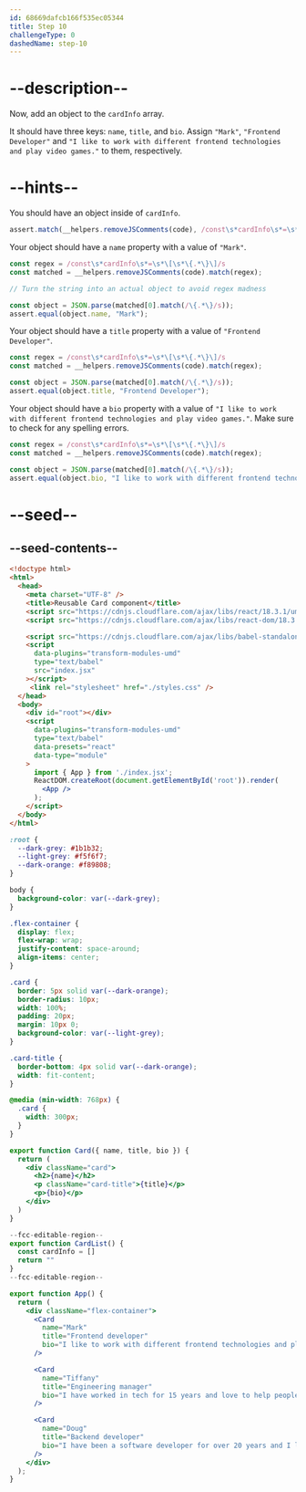 ```yaml
---
id: 68669dafcb166f535ec05344
title: Step 10
challengeType: 0
dashedName: step-10
---
```


# --description--

Now, add an object to the `cardInfo` array.

It should have three keys: `name`, `title`, and `bio`. Assign `"Mark"`, `"Frontend Developer"` and `"I like to work with different frontend technologies and play video games."` to them, respectively.

# --hints--

You should have an object inside of `cardInfo`.

```js
assert.match(__helpers.removeJSComments(code), /const\s*cardInfo\s*=\s*\[\s*\{.*\}\]/s);
```

Your object should have a `name` property with a value of `"Mark"`.

```js
const regex = /const\s*cardInfo\s*=\s*\[\s*\{.*\}\]/s
const matched = __helpers.removeJSComments(code).match(regex);

// Turn the string into an actual object to avoid regex madness

const object = JSON.parse(matched[0].match(/\{.*\}/s));
assert.equal(object.name, "Mark");
```

Your object should have a `title` property with a value of `"Frontend Developer"`.

```js
const regex = /const\s*cardInfo\s*=\s*\[\s*\{.*\}\]/s
const matched = __helpers.removeJSComments(code).match(regex);

const object = JSON.parse(matched[0].match(/\{.*\}/s));
assert.equal(object.title, "Frontend Developer");
```

Your object should have a `bio` property with a value of `"I like to work with different frontend technologies and play video games."`. Make sure to check for any spelling errors.

```js
const regex = /const\s*cardInfo\s*=\s*\[\s*\{.*\}\]/s
const matched = __helpers.removeJSComments(code).match(regex);

const object = JSON.parse(matched[0].match(/\{.*\}/s));
assert.equal(object.bio, "I like to work with different frontend technologies and play video games.");
```

# --seed--

## --seed-contents--

```html
<!doctype html>
<html>
  <head>
    <meta charset="UTF-8" />
    <title>Reusable Card component</title>
    <script src="https://cdnjs.cloudflare.com/ajax/libs/react/18.3.1/umd/react.development.js"></script>
    <script src="https://cdnjs.cloudflare.com/ajax/libs/react-dom/18.3.1/umd/react-dom.development.js"></script>

    <script src="https://cdnjs.cloudflare.com/ajax/libs/babel-standalone/7.26.3/babel.min.js"></script>
    <script
      data-plugins="transform-modules-umd"
      type="text/babel"
      src="index.jsx"
    ></script>
     <link rel="stylesheet" href="./styles.css" />
  </head>
  <body>
    <div id="root"></div>
    <script
      data-plugins="transform-modules-umd"
      type="text/babel"
      data-presets="react"
      data-type="module"
    >
      import { App } from './index.jsx';
      ReactDOM.createRoot(document.getElementById('root')).render(
        <App />
      );
    </script>
  </body>
</html>
```

```css
:root {
  --dark-grey: #1b1b32;
  --light-grey: #f5f6f7;
  --dark-orange: #f89808;
}

body {
  background-color: var(--dark-grey);
}

.flex-container {
  display: flex;
  flex-wrap: wrap;
  justify-content: space-around;
  align-items: center;
}

.card {
  border: 5px solid var(--dark-orange);
  border-radius: 10px;
  width: 100%;
  padding: 20px;
  margin: 10px 0;
  background-color: var(--light-grey);
}

.card-title {
  border-bottom: 4px solid var(--dark-orange);
  width: fit-content;
}

@media (min-width: 768px) {
  .card {
    width: 300px;
  }
}
```

```jsx
export function Card({ name, title, bio }) {
  return (
    <div className="card">
      <h2>{name}</h2>
      <p className="card-title">{title}</p>
      <p>{bio}</p>
    </div>
  )
}

--fcc-editable-region--
export function CardList() {
  const cardInfo = []
  return ""
}
--fcc-editable-region--

export function App() {
  return (
    <div className="flex-container">
      <Card
        name="Mark"
        title="Frontend developer"
        bio="I like to work with different frontend technologies and play video games."
      />

      <Card
        name="Tiffany"
        title="Engineering manager"
        bio="I have worked in tech for 15 years and love to help people grow in this industry."
      />

      <Card
        name="Doug"
        title="Backend developer"
        bio="I have been a software developer for over 20 years and I love working with Go and Rust."
      />
    </div>
  );
}
```
